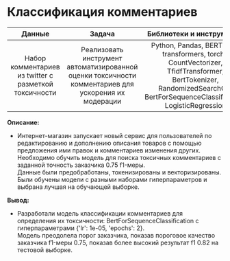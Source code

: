 # Классификация комментариев

| Данные            |  Задача           | Библиотеки и инструменты|
| :---------------: | :----------------:|:----------------------:|
| Набор комментариев из twitter с разметкой токсичности |Реализовать инструмент автоматизированной оценки токсичности комментариев для ускорения их модерации | Python, Pandas, BERT, nltk, transformers, torch / CountVectorizer, TfidfTransformer, BertTokenizer, RandomizedSearchCV, BertForSequenceClassification, LogisticRegression|


**Описание:**  

- Интернет-магазин запускает новый сервис для пользователей по редактированию и дополнению описания товаров с помощью предложения ими правок и комментариев изменения других. Необходимо обучить модель для поиска токсичных комментариев с заданной точность заказчика 0.75 f1-меры.   
Данные были предобработаны, токенизированы и векторизированы. Были обучены модели с разными наборами гиперпараметров и выбрана лучшая на обучающей выборке.
 

**Вывод:**
- Разработали модель классификации комментариев для определения их токсичности: BertForSequenceClassification с гиперпараметрами {'lr': 1e-05, 'epochs': 2}.   
Модель преодолела порог заказчика, показав пороговое качество заказчика f1-меры 0.75, показав более высокий результат f1 0.82 на тестовой выборке.





